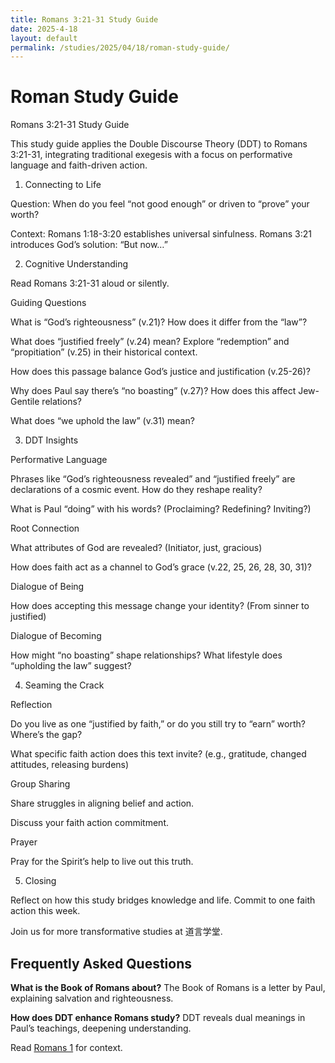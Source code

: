 ```yaml
---
title: Romans 3:21-31 Study Guide 
date: 2025-4-18
layout: default 
permalink: /studies/2025/04/18/roman-study-guide/
---
```



# Roman Study Guide


Romans 3:21-31 Study Guide

This study guide applies the Double Discourse Theory (DDT) to Romans 3:21-31, integrating traditional exegesis with a focus on performative language and faith-driven action.

1. Connecting to Life

Question: When do you feel “not good enough” or driven to “prove” your worth?

Context: Romans 1:18-3:20 establishes universal sinfulness. Romans 3:21 introduces God’s solution: “But now…”

2. Cognitive Understanding

Read Romans 3:21-31 aloud or silently.

Guiding Questions

What is “God’s righteousness” (v.21)? How does it differ from the “law”?


What does “justified freely” (v.24) mean? Explore “redemption” and “propitiation” (v.25) in their historical context.

How does this passage balance God’s justice and justification (v.25-26)?

Why does Paul say there’s “no boasting” (v.27)? How does this affect Jew-Gentile relations?

What does “we uphold the law” (v.31) mean?

3. DDT Insights

Performative Language





Phrases like “God’s righteousness revealed” and “justified freely” are declarations of a cosmic event. How do they reshape reality?



What is Paul “doing” with his words? (Proclaiming? Redefining? Inviting?)

Root Connection





What attributes of God are revealed? (Initiator, just, gracious)



How does faith act as a channel to God’s grace (v.22, 25, 26, 28, 30, 31)?

Dialogue of Being





How does accepting this message change your identity? (From sinner to justified)

Dialogue of Becoming





How might “no boasting” shape relationships? What lifestyle does “upholding the law” suggest?

4. Seaming the Crack

Reflection





Do you live as one “justified by faith,” or do you still try to “earn” worth? Where’s the gap?



What specific faith action does this text invite? (e.g., gratitude, changed attitudes, releasing burdens)

Group Sharing





Share struggles in aligning belief and action.



Discuss your faith action commitment.

Prayer





Pray for the Spirit’s help to live out this truth.

5. Closing

Reflect on how this study bridges knowledge and life. Commit to one faith action this week.



Join us for more transformative studies at 道言学堂.

## Frequently Asked Questions
**What is the Book of Romans about?**
The Book of Romans is a letter by Paul, explaining salvation and righteousness.

**How does DDT enhance Romans study?**
DDT reveals dual meanings in Paul’s teachings, deepening understanding.

Read [Romans 1](https://www.biblegateway.com/passage/?search=Romans+1) for context.